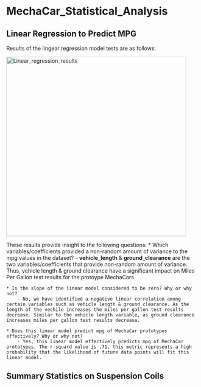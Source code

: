 # MechaCar_Statistical_Analysis

## Linear Regression to Predict MPG

Results of the lingear regression model tests are as follows:

<img width="472" alt="Linear_regression_results" src="https://user-images.githubusercontent.com/107579508/192560288-95a314b8-02b1-4b1f-9ada-97caa7b8b9b2.png">

These results provide insight to the following questions:
    * Which variables/coefficients provided a non-random amount of variance to the mpg values in the dataset?
        - **vehicle_length** & **ground_clearance** are the two variables/coefficients that provide non-random amount of variance. Thus, vehicle length & ground clearance have a significant impact on Miles Per Gallon test results for the protoype MechaCars.

    * Is the slope of the linear model considered to be zero? Why or why not?
        - No, we have identified a negative linear correlation among certain variables such as vehicle length & ground clearance. As the length of the vechile increases the miles per gallon test results decrease. Similar to the vehicle length variable, as ground clearance increases miles per gallon test results decrease.

    * Does this linear model predict mpg of MechaCar prototypes effectively? Why or why not?
        - Yes, this linear model effectively predicts mpg of MechaCar prototypes. The r-squard value is .71, this metric represents a high probability that the likelihood of future data points will fit this linear model.

## Summary Statistics on Suspension Coils

